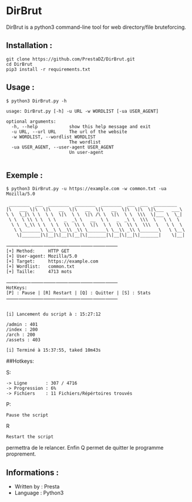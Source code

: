 # DirBrut

DirBrut is a python3 command-line tool for web directory/file bruteforcing.


## Installation :
```
git clone https://github.com/PrestaDZ/DirBrut.git
cd DirBrut
pip3 install -r requirements.txt
```

## Usage :

```
$ python3 DirBrut.py -h

usage: DirBrut.py [-h] -u URL -w WORDLIST [-ua USER_AGENT]

optional arguments:
  -h, --help            show this help message and exit
  -u URL, --url URL     The url of the website
  -w WORDLIST, --wordlist WORDLIST
                        The wordlist
  -ua USER_AGENT, --user-agent USER_AGENT
                        Un user-agent
                        
```


## Exemple :

```
$ python3 DirBrut.py -u https://example.com -w common.txt -ua Mozilla/5.0

 ________  ___  ________  ________  ________  ___  ___  _________
|\   ___ \|\  \|\   __  \|\   __  \|\   __  \|\  \|\  \|\___   ___\
\ \  \_|\ \ \  \ \  \|\  \ \  \|\ /\ \  \|\  \ \  \\\  \|___ \  \_|
 \ \  \ \\ \ \  \ \   _  _\ \   __  \ \   _  _\ \  \\\  \   \ \  \
  \ \  \_\\ \ \  \ \  \\  \\ \  \|\  \ \  \\  \\ \  \\\  \   \ \  \
   \ \_______\ \__\ \__\\ _\\ \_______\ \__\\ _\\ \_______\   \ \__\
    \|_______|\|__|\|__|\|__|\|_______|\|__|\|__|\|_______|    \|__|

⸻⸻⸻⸻⸻⸻⸻⸻⸻
[+] Method:     HTTP GET
[+] User-agent: Mozilla/5.0
[+] Target:     https://example.com
[+] Wordlist:   common.txt
[+] Taille:     4713 mots

⸻⸻⸻⸻⸻⸻⸻⸻⸻
HotKeys:
[P] : Pause | [R] Restart | [Q] : Quitter | [S] : Stats
⸻⸻⸻⸻⸻⸻⸻⸻⸻


[i] Lancement du script à : 15:27:12

/admin : 401
/index : 200
/arch : 200
/assets : 403

[i] Terminé à 15:37:55, taked 10m43s

```

##Hotkeys:

S:
```
-> Ligne       : 307 / 4716 
-> Progression : 6%
-> Fichiers    : 11 Fichiers/Répértoires trouvés
```

P:
```
Pause the script
```

R
```
Restart the script
```
permettra de le relancer. Enfin Q permet de quitter le programme proprement.


## Informations :

- Written by : Presta
- Language : Python3
